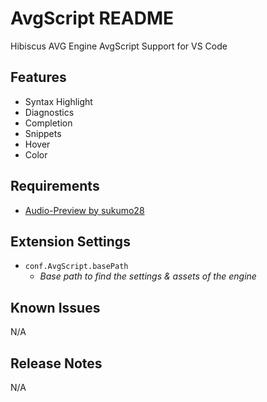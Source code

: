 # AvgScript README

Hibiscus AVG Engine AvgScript Support for VS Code

## Features

- Syntax Highlight
- Diagnostics
- Completion
- Snippets
- Hover
- Color

## Requirements

- [Audio-Preview by sukumo28](https://marketplace.visualstudio.com/items?itemName=sukumo28.wav-preview)

## Extension Settings

- `conf.AvgScript.basePath`
  - *Base path to find the settings & assets of the engine*

## Known Issues

N/A

## Release Notes

N/A
